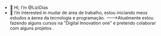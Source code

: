 - 👋 Hi, I’m @LiziDias
- 👀 I’m interested in  mudar de area de trabalho, estou iniciando  meus estudos a áerea da tecnologia e programação.
--->Atualmente estou fazendo alguns cursos na "Digital Innovation one" e pretendo colaborar com alguns projetos .
